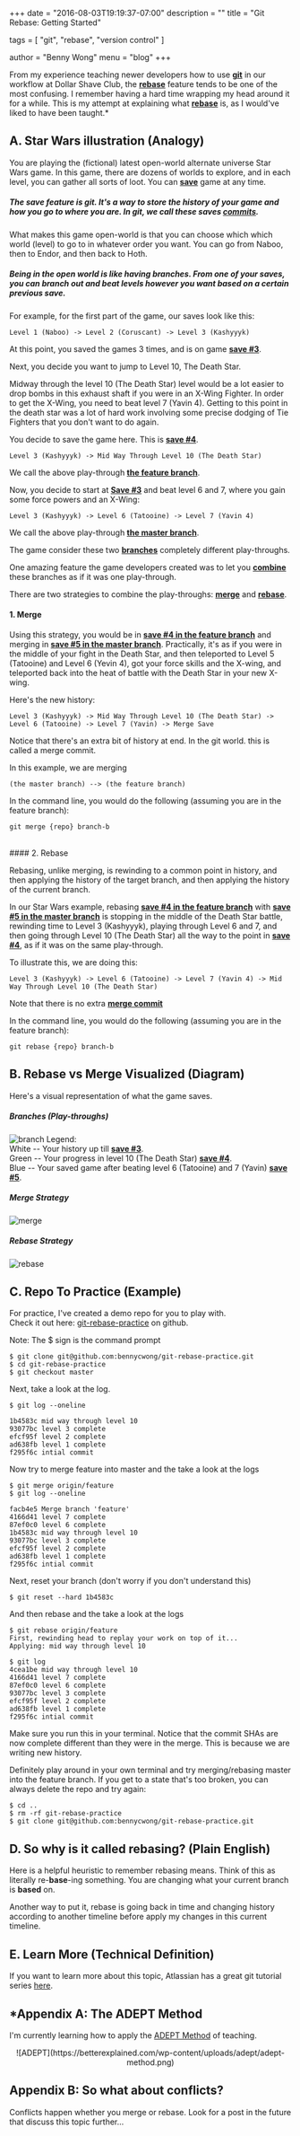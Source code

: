 +++
date = "2016-08-03T19:19:37-07:00"
description = ""
title = "Git Rebase: Getting Started"

tags = [
  "git",
  "rebase",
  "version control"
]

author = "Benny Wong"
menu = "blog"
+++

From my experience teaching newer developers how to use <u>__git__</u> in our workflow at Dollar Shave Club, the <u>__rebase__</u> feature tends to be one of the most confusing.
I remember having a hard time wrapping my head around it for a while.
This is my attempt at explaining what <u>__rebase__</u> is, as I would've liked to have been taught.*

## A. Star Wars illustration (Analogy)

You are playing the (fictional) latest open-world alternate universe Star Wars game.
In this game, there are dozens of worlds to explore, and in each level, you can gather all sorts of loot. You can <u>__save__</u> game at any time.

##### The save feature is git. It's a way to store the history of your game and how you go to where you are. In git, we call these saves <u>commits</u>.

What makes this game open-world is that you can choose which which world (level) to go to in whatever order you want. You can go from Naboo, then to Endor, and then back to Hoth.

##### Being in the open world is like having branches. From one of your saves, you can branch out and beat levels however you want based on a certain previous save.

For example, for the first part of the game, our saves look like this:

    Level 1 (Naboo) -> Level 2 (Coruscant) -> Level 3 (Kashyyyk)

At this point, you saved the games 3 times, and is on game <u>__save #3__</u>.

Next, you decide you want to jump to Level 10, The Death Star.

Midway through the level 10 (The Death Star) level would be a lot easier to drop bombs in this exhaust shaft if you were in an X-Wing Fighter.
In order to get the X-Wing, you need to beat level 7 (Yavin 4).
Getting to this point in the death star was a lot of hard work involving some precise dodging of Tie Fighters that you don't want to do again.

You decide to save the game here.
This is <u>__save #4__</u>.


    Level 3 (Kashyyyk) -> Mid Way Through Level 10 (The Death Star)

We call the above play-through <u>__the feature branch__</u>.

Now, you decide to start at <u>__Save #3__</u> and beat level 6 and 7, where you gain some force powers and an X-Wing:

    Level 3 (Kashyyyk) -> Level 6 (Tatooine) -> Level 7 (Yavin 4)

We call the above play-through <u>__the master branch__</u>.

The game consider these two <u>__branches__</u> completely different play-throughs.

One amazing feature the game developers created was to let you <u>__combine__</u> these branches as if it was one play-through.

There are two strategies to combine the play-throughs: <u>__merge__</u> and <u>__rebase__</u>.


#### 1. Merge

Using this strategy, you would be in <u>__save #4 in the feature branch__</u> and merging in <u>__save #5 in the master branch__</u>. Practically, it's as if you were in the middle of your fight in the Death Star, and then teleported to Level 5 (Tatooine) and Level 6 (Yevin 4), got your force skills and the X-wing, and teleported back into the heat of battle with the Death Star in your new X-wing.

Here's the new history:

    Level 3 (Kashyyyk) -> Mid Way Through Level 10 (The Death Star) -> Level 6 (Tatooine) -> Level 7 (Yavin) -> Merge Save

Notice that there's an extra bit of history at end. In the git world. this is called a merge commit.

In this example, we are merging

    (the master branch) --> (the feature branch)

In the command line, you would do the following
(assuming you are in the feature branch):

    git merge {repo} branch-b  


<br>
#### 2. Rebase

Rebasing, unlike merging, is rewinding to a common point in history, and then applying the history of the target branch, and then applying the history of the current branch.

In our Star Wars example, rebasing <u>__save #4 in the feature branch__</u> with <u>__save #5 in the master branch__</u> is stopping in the middle of the Death Star battle, rewinding time to Level 3 (Kashyyyk), playing through Level 6 and 7, and then going through Level 10 (The Death Star) all the way to the point in <u>__save #4__</u>, as if it was on the same play-through.

To illustrate this, we are doing this:

    Level 3 (Kashyyyk) -> Level 6 (Tatooine) -> Level 7 (Yavin 4) -> Mid Way Through Level 10 (The Death Star)

Note that there is no extra <u>__merge commit__</u>

In the command line, you would do the following
(assuming you are in the feature branch):

    git rebase {repo} branch-b


## B. Rebase vs Merge Visualized (Diagram)

Here's a visual representation of what the game saves.

##### Branches (Play-throughs)

![branch](https://www.atlassian.com/git/images/tutorials/advanced/merging-vs-rebasing/01.svg)
Legend:  
White -- Your history up till  <u>__save #3__</u>.  
Green -- Your progress in level 10 (The Death Star) <u>__save #4__</u>.  
Blue -- Your saved game after beating level 6 (Tatooine) and 7 (Yavin)  <u>__save #5__</u>.  



##### Merge Strategy


![merge](https://www.atlassian.com/git/images/tutorials/advanced/merging-vs-rebasing/02.svg)

##### Rebase Strategy
![rebase](https://www.atlassian.com/git/images/tutorials/advanced/merging-vs-rebasing/03.svg)


## C. Repo To Practice (Example)

For practice, I've created a demo repo for you to play with.  
Check it out here: [git-rebase-practice](https://github.com/bennycwong/git-rebase-practice) on github.

Note: The $ sign is the command prompt

    $ git clone git@github.com:bennycwong/git-rebase-practice.git
    $ cd git-rebase-practice
    $ git checkout master

Next, take a look at the log.

    $ git log --oneline

    1b4583c mid way through level 10
    93077bc level 3 complete
    efcf95f level 2 complete
    ad638fb level 1 complete
    f295f6c intial commit

Now try to merge feature into master and the take a look at the logs

    $ git merge origin/feature
    $ git log --oneline

    facb4e5 Merge branch 'feature'
    4166d41 level 7 complete
    87ef0c0 level 6 complete
    1b4583c mid way through level 10
    93077bc level 3 complete
    efcf95f level 2 complete
    ad638fb level 1 complete
    f295f6c intial commit

Next, reset your branch (don't worry if you don't understand this)

    $ git reset --hard 1b4583c   

And then rebase and the take a look at the logs

    $ git rebase origin/feature
    First, rewinding head to replay your work on top of it...
    Applying: mid way through level 10

    $ git log
    4cea1be mid way through level 10
    4166d41 level 7 complete
    87ef0c0 level 6 complete
    93077bc level 3 complete
    efcf95f level 2 complete
    ad638fb level 1 complete
    f295f6c intial commit

Make sure you run this in your terminal. Notice that the commit SHAs are now complete different than they were in the merge. This is because we are writing new history.

Definitely play around in your own terminal and try merging/rebasing master into the feature branch. If you get to a state that's too broken, you can always delete the repo and try again:

    $ cd ..
    $ rm -rf git-rebase-practice
    $ git clone git@github.com:bennycwong/git-rebase-practice.git


## D. So why is it called rebasing? (Plain English)

Here is a helpful heuristic to remember rebasing means. Think of this as literally re-**base**-ing something. You are changing what your current branch is **based** on.

Another way to put it, rebase is going back in time and changing history according to another timeline before apply my changes in this current timeline.


## E. Learn More (Technical Definition)

If you want to learn more about this topic, Atlassian has a great git tutorial series [here](https://www.atlassian.com/git/tutorials/merging-vs-rebasing/summary).





## *Appendix A: The ADEPT Method

I'm currently learning how to apply the [ADEPT Method](https://betterexplained.com/articles/adept-method/) of teaching.

<center>
  ![ADEPT](https://betterexplained.com/wp-content/uploads/adept/adept-method.png)
</center>


## Appendix B: So what about conflicts?
Conflicts happen whether you merge or rebase. Look for a post in the future that discuss this topic further...
